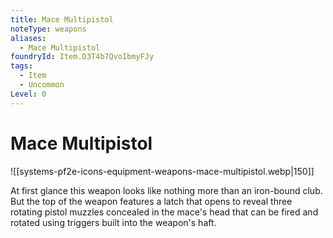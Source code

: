 ```yaml
---
title: Mace Multipistol
noteType: weapons
aliases:
  - Mace Multipistol
foundryId: Item.D3T4b7QvoIbmyFJy
tags:
  - Item
  - Uncommon
Level: 0
---
```


# Mace Multipistol
![[systems-pf2e-icons-equipment-weapons-mace-multipistol.webp|150]]

At first glance this weapon looks like nothing more than an iron-bound club. But the top of the weapon features a latch that opens to reveal three rotating pistol muzzles concealed in the mace's head that can be fired and rotated using triggers built into the weapon's haft.

